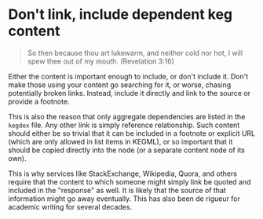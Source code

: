 # Don't link, include dependent keg content

> So then because thou art lukewarm, and neither cold nor hot, I will spew thee out of my mouth. (Revelation 3:16)

Either the content is important enough to include, or don't include it. Don't make those using your content go searching for it, or worse, chasing potentially broken links. Instead, include it directly and link to the source or provide a footnote.

This is also the reason that only aggregate dependencies are listed in the `kegdex` file. Any other link is simply reference relationship. Such content should either be so trivial that it can be included in a footnote or explicit URL (which are only allowed in list items in KEGML), or so important that it should be copied directly into the node (or a separate content node of its own).

This is why services like StackExchange, Wikipedia, Quora, and others require that the content to which someone might simply link be quoted and included in the "response" as well. It is likely that the source of that information might go away eventually. This has also been de rigueur for academic writing for several decades.
